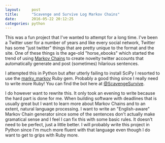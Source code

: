 ```yaml
---
layout:     post
title:      "Scavenge and Survive Log Markov Chains"
date:       2016-05-22 20:12:25
categories: python
---
```

This was a fun project that I've wanted to attempt for a long time. I've been a Twitter user for a number of years and like every social network, Twitter has some "just twitter" things that are pretty unique to the format and the site. One of these things is the age-old "horse_ebooks" which started the trend of using [Markov Chains](https://en.wikipedia.org/wiki/Markov_chain) to create novelty twitter accounts that automatically generate and post (sometimes) hilarious sentences.
<!--more-->
I attempted this in Python but after utterly failing to install SciPy I resorted to use the [marky_markov](https://github.com/zolrath/marky_markov) Ruby gem. Probably a good thing since I really need to write more Ruby! You can find the bot here at [@ScavengeSurvive](https://twitter.com/ScavengeSurvive).

I do however want to rewrite this. It only took an evening to write because the hard part is done for me. When building software with deadlines that is usually great but I want to learn more about Markov Chains and to an extent, natural language processing. I want to write an "English-aware" Markov Chain generator since some of the sentences don't actually make gramatical sense and I feel I can fix this with some basic rules. It doesn't need to be perfect, just a little better. I will probably write this project in Python since I'm much more fluent with that language even though I do want to get to grips with Ruby more.

